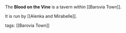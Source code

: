 The **Blood on the Vine** is a tavern within [[Barovia Town]]. 

It is run by [[Alenka and Mirabelle]].

tags: [[Barovia Town]]